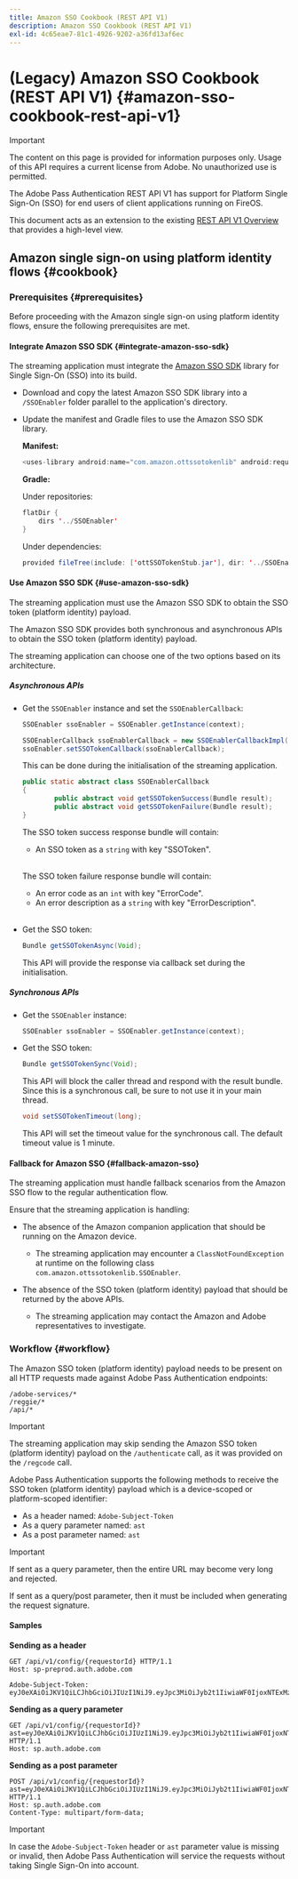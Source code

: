 ```yaml
---
title: Amazon SSO Cookbook (REST API V1)
description: Amazon SSO Cookbook (REST API V1)
exl-id: 4c65eae7-81c1-4926-9202-a36fd13af6ec
---
```

# (Legacy) Amazon SSO Cookbook (REST API V1) {#amazon-sso-cookbook-rest-api-v1}

>[!IMPORTANT]
>
>The content on this page is provided for information purposes only. Usage of this API requires a current license from Adobe. No unauthorized use is permitted.

The Adobe Pass Authentication REST API V1 has support for Platform Single Sign-On (SSO) for end users of client applications running on FireOS.

This document acts as an extension to the existing [REST API V1 Overview](/help/authentication/integration-guide-programmers/legacy/rest-api-v1/rest-api-overview.md) that provides a high-level view.

## Amazon single sign-on using platform identity flows {#cookbook}

### Prerequisites {#prerequisites}

Before proceeding with the Amazon single sign-on using platform identity flows, ensure the following prerequisites are met.

#### Integrate Amazon SSO SDK {#integrate-amazon-sso-sdk}

The streaming application must integrate the [Amazon SSO SDK](https://tve.zendesk.com/hc/en-us/article_attachments/360064368131/ottSSOTokenLib_v1.jar) library for Single Sign-On (SSO) into its build.

* Download and copy the latest Amazon SSO SDK library into a `/SSOEnabler` folder parallel to the application's directory.

* Update the manifest and Gradle files to use the Amazon SSO SDK library.

  **Manifest:**

  ```JAVA
  <uses-library android:name="com.amazon.ottssotokenlib" android:required="false">
  ```

  **Gradle:**

  Under repositories:

  ```JAVA
  flatDir {
      dirs '../SSOEnabler'
  }
  ```

  Under dependencies:
    
  ```JAVA
  provided fileTree(include: ['ottSSOTokenStub.jar'], dir: '../SSOEnabler')
  ```

#### Use Amazon SSO SDK {#use-amazon-sso-sdk}

The streaming application must use the Amazon SSO SDK to obtain the SSO token (platform identity) payload.

The Amazon SSO SDK provides both synchronous and asynchronous APIs to obtain the SSO token (platform identity) payload.

The streaming application can choose one of the two options based on its architecture.

##### Asynchronous APIs

* Get the `SSOEnabler` instance and set the `SSOEnablerCallback`:

  ```JAVA
  SSOEnabler ssoEnabler = SSOEnabler.getInstance(context);
  
  SSOEnablerCallback ssoEnablerCallback = new SSOEnablerCallbackImpl();
  ssoEnabler.setSSOTokenCallback(ssoEnablerCallback);
  ```
  
  This can be done during the initialisation of the streaming application.

  ```JAVA
  public static abstract class SSOEnablerCallback
  {
          public abstract void getSSOTokenSuccess(Bundle result);
          public abstract void getSSOTokenFailure(Bundle result);
  }
  ```

  The SSO token success response bundle will contain:
    * An SSO token as a `string` with key "SSOToken".
  
  <br/>
  
  The SSO token failure response bundle will contain:
    * An error code as an `int` with key "ErrorCode".
    * An error description as a `string` with key "ErrorDescription".

  <br/>
  
* Get the SSO token:

  ```JAVA
  Bundle getSSOTokenAsync(Void);
  ```

  This API will provide the response via callback set during the initialisation.

##### Synchronous APIs

* Get the `SSOEnabler` instance:

  ```JAVA
  SSOEnabler ssoEnabler = SSOEnabler.getInstance(context);
  ```

* Get the SSO token:

  ```JAVA
  Bundle getSSOTokenSync(Void);
  ```

  This API will block the caller thread and respond with the result bundle. Since this is a synchronous call, be sure to not use it in your main thread.

  ```JAVA
  void setSSOTokenTimeout(long);
  ```

  This API will set the timeout value for the synchronous call. The default timeout value is 1 minute.

#### Fallback for Amazon SSO {#fallback-amazon-sso}

The streaming application must handle fallback scenarios from the Amazon SSO flow to the regular authentication flow.

Ensure that the streaming application is handling:

* The absence of the Amazon companion application that should be running on the Amazon device. 
  * The streaming application may encounter a `ClassNotFoundException` at runtime on the following class `com.amazon.ottssotokenlib.SSOEnabler`.

* The absence of the SSO token (platform identity) payload that should be returned by the above APIs.
  * The streaming application may contact the Amazon and Adobe representatives to investigate.

### Workflow {#workflow}

The Amazon SSO token (platform identity) payload needs to be present on all HTTP requests made against Adobe Pass Authentication endpoints:

```
/adobe-services/*
/reggie/*
/api/*
```

>[!IMPORTANT]
> 
> The streaming application may skip sending the Amazon SSO token (platform identity) payload on the `/authenticate` call, as it was provided on the `/regcode` call.

Adobe Pass Authentication supports the following methods to receive the SSO token (platform identity) payload which is a device-scoped or platform-scoped identifier:

* As a header named: `Adobe-Subject-Token`
* As a query parameter named: `ast`
* As a post parameter named: `ast`

>[!IMPORTANT]
>
> If sent as a query parameter, then the entire URL may become very long and rejected.
>
> If sent as a query/post parameter, then it must be included when generating the request signature.

#### Samples

**Sending as a header**

```HTTPS
GET /api/v1/config/{requestorId} HTTP/1.1 
Host: sp-preprod.auth.adobe.com

Adobe-Subject-Token: eyJ0eXAiOiJKV1QiLCJhbGciOiJIUzI1NiJ9.eyJpc3MiOiJyb2t1IiwiaWF0IjoxNTExMzY4ODAyLCJleHAiOjE1NDI5MDQ4MDIsImF1ZCI6ImFkb2JlIiwic3ViIjoiNWZjYzMwODctYWJmZi00OGU4LWJhZTgtODQzODViZTFkMzQwIiwiZGlkIjoiY2FmZjQ1ZDAtM2NhMy00MDg3LWI2MjMtNjFkZjNhMmNlOWM4In0.JlBFhNhNCJCDXLwBjy5tt3PtPcqbMKEIGZ6sr2NA
```

**Sending as a query parameter**

```HTTPS
GET /api/v1/config/{requestorId}?ast=eyJ0eXAiOiJKV1QiLCJhbGciOiJIUzI1NiJ9.eyJpc3MiOiJyb2t1IiwiaWF0IjoxNTExMzY4ODAyLCJleHAiOjE1NDI5MDQ4MDIsImF1ZCI6ImFkb2JlIiwic3ViIjoiNWZjYzMwODctYWJmZi00OGU4LWJhZTgtODQzODViZTFkMzQwIiwiZGlkIjoiY2FmZjQ1ZDAtM2NhMy00MDg3LWI2MjMtNjFkZjNhMmNlOWM4In0.JlBFhNhNCJCDXLwBjy5tt3PtPcqbMKEIGZ6sr2NA HTTP/1.1
Host: sp.auth.adobe.com
```

**Sending as a post parameter**

```HTTPS
POST /api/v1/config/{requestorId}?ast=eyJ0eXAiOiJKV1QiLCJhbGciOiJIUzI1NiJ9.eyJpc3MiOiJyb2t1IiwiaWF0IjoxNTExMzY4ODAyLCJleHAiOjE1NDI5MDQ4MDIsImF1ZCI6ImFkb2JlIiwic3ViIjoiNWZjYzMwODctYWJmZi00OGU4LWJhZTgtODQzODViZTFkMzQwIiwiZGlkIjoiY2FmZjQ1ZDAtM2NhMy00MDg3LWI2MjMtNjFkZjNhMmNlOWM4In0.Jl\_BFhN\_h\_NCJCDXLwBjy5tt3PtPcqbMKEIGZ6sr2NA HTTP/1.1
Host: sp.auth.adobe.com 
Content-Type: multipart/form-data;
```

>[!IMPORTANT]
>
> In case the `Adobe-Subject-Token` header or `ast` parameter value is missing or invalid, then Adobe Pass Authentication will service the requests without taking Single Sign-On into account.
